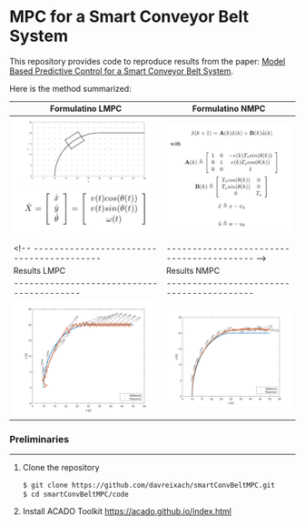 # MPC for a Smart Conveyor Belt System

This repository provides code to reproduce results from the paper: [Model Based Predictive Control for a Smart Conveyor Belt System](https://github.com/davreixach/smartConvBeltMPC/blob/main/mpc_smart_conveyor_belt-reixach.pdf).

Here is the method summarized:

Formulatino LMPC                         | Formulatino NMPC  
-----------------------------------------|-----------------------------------------
<img src="https://github.com/davreixach/smartConvBeltMPC/blob/main/smartConvBeltMPClatex/images/problem.png" width="300"> <img src="https://github.com/davreixach/smartConvBeltMPC/blob/main/smartConvBeltMPClatex/images/equations1.png" width="300"> | <img src="https://github.com/davreixach/smartConvBeltMPC/blob/main/smartConvBeltMPClatex/images/equations2.png" width="500">
<!-- -----------------------------------------|----------------------------------------- -->
Results LMPC                             | Results NMPC    
-----------------------------------------|-----------------------------------------
<img src="https://github.com/davreixach/smartConvBeltMPC/blob/main/smartConvBeltMPClatex/images/nmpc_xy.png" width="400"> | <img src="https://github.com/davreixach/smartConvBeltMPC/blob/main/smartConvBeltMPClatex/images/lmpc_xy.png" width="400">


### Preliminaries
---

1. Clone the repository
    ```shell
    $ git clone https://github.com/davreixach/smartConvBeltMPC.git
    $ cd smartConvBeltMPC/code
    ```

2. Install ACADO Toolkit https://acado.github.io/index.html
